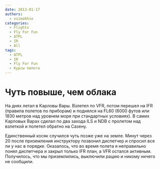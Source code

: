 ```yaml
---
date: 2013-01-17
authors:
  - vsimakhin
categories:
  - Flights
  - Fly For Fun
  - ATPL
  - IR
  - All
tags:
  - ATPL
  - IR
  - Fly For Fun
  - Курсы пилота
---
```


# Чуть повыше, чем облака

На днях летал в Карловы Вары. Взлетел по VFR, потом перешел на IFR (правила полетов по приборам) и поднялся на FL60 (6000 футов или 1830 метров над уровнем моря при стандартных условиях). В самих Карловых Варах сделал по два захода ILS и NDB с пролетом над взлеткой и полетел обратно на Сазену.

Единственный косяк случился чуть позже уже на земле. Минут через 20 после приземления инструктору позвонил диспетчер и спросил все ли у нас в порядке. Оказалось, что во время полета я неправильно понял диспетчера и закрыл только IFR план, а VFR остался активным. Получилось, что мы приземлились, выключили рацию и никому ничего не сообщили.